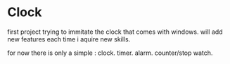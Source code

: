 # Clock
first project trying to immitate the clock that comes with windows. will add new features each time i aquire new skills.

for now there is only a simple :
      clock.
      timer.
      alarm.
      counter/stop watch.
